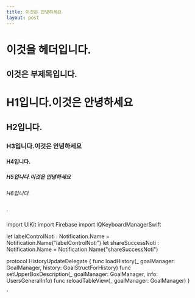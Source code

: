 ```yaml
---
title: 이것은 안녕하세요
layout: post
---
```



이것을 헤더입니다. 
===

이것은 부제목입니다.
---

# H1입니다.이것은 안녕하세요
## H2입니다.
### H3입니다.이것은 안녕하세요
#### H4입니다.
##### H5입니다.이것은 안녕하세요
###### H6입니다.

`

import UIKit
import Firebase
import IQKeyboardManagerSwift

let labelControlNoti : Notification.Name = Notification.Name("labelControlNoti")
let shareSuccessNoti : Notification.Name = Notification.Name("shareSuccessNoti")

protocol HistoryUpdateDelegate {
    func loadHistory(_ goalManager: GoalManager, history: GoalStructForHistory)
    func setUpperBoxDescription(_ goalManager: GoalManager, info: UsersGeneralInfo)
    func reloadTableView(_ goalManager: GoalManager)
}

'
